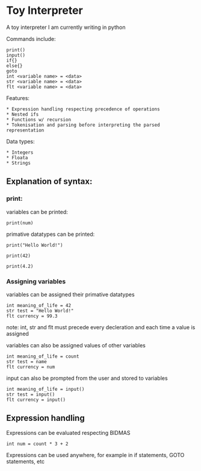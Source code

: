 # Toy Interpreter

A toy interpreter I am currently writing in python 

Commands include: 

```
print()
input()
if{}
else{}
goto
int <variable name> = <data>
str <variable name> = <data>
flt <variable name> = <data>
```

Features:
```
* Expression handling respecting precedence of operations
* Nested ifs
* Functions w/ recursion
* Tokenisation and parsing before interpreting the parsed representation
```
Data types:

```
* Integers
* Floata
* Strings
```

## Explanation of syntax:

### print:

variables can be printed:

```print(num)```

primative datatypes can be printed:

```
print("Hello World!")

print(42)

print(4.2)
```

### Assigning variables

variables can be assigned their primative datatypes

```
int meaning_of_life = 42
str test = "Hello World!"
flt currency = 99.3
```
note: int, str and flt must precede every decleration and each time a value is assigned 

variables can also be assigned values of other variables

```
int meaning_of_life = count
str test = name
flt currency = num
```

input can also be prompted from the user and stored to variables

```
int meaning_of_life = input()
str test = input()
flt currency = input()
```

## Expression handling

Expressions can be evaluated respecting BIDMAS
```
int num = count * 3 + 2 
```
Expressions can be used anywhere, for example in if statements, GOTO statements, etc



